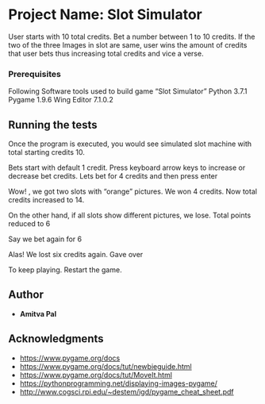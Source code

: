 # Project Name: Slot Simulator
User starts with 10 total credits. Bet a number between 1 to 10 credits. If the two of the three Images in slot are same, user wins the amount of credits that user bets thus increasing total credits and vice a verse.
### Prerequisites
Following Software tools used to build game “Slot Simulator”
Python 3.7.1
Pygame 1.9.6
Wing Editor 7.1.0.2

## Running the tests
Once the program is executed, you would see simulated slot machine with total starting credits 10. 





Bets start with default 1 credit. Press keyboard arrow keys to increase or decrease bet credits. Lets bet for 4 credits and then press enter 




















 Wow! , we got two slots with “orange” pictures. We won 4 credits. Now total credits increased to 14.  










On the other hand, if all slots show different pictures, we lose. Total points reduced to 6













Say we bet again for 6













 Alas! We lost six credits again. Gave over




To keep playing. Restart the game.




  
## Author

* **Amitva Pal**

## Acknowledgments
- https://www.pygame.org/docs
- https://www.pygame.org/docs/tut/newbieguide.html
- https://www.pygame.org/docs/tut/MoveIt.html
- https://pythonprogramming.net/displaying-images-pygame/
- http://www.cogsci.rpi.edu/~destem/igd/pygame_cheat_sheet.pdf
